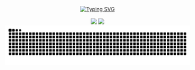 
<div align="center">
  <a href="https://github.com/Fernando-Washington">
    <img src="https://readme-typing-svg.demolab.com?font=Fira+Code&weight=500&size=22&pause=1000&color=9544F2ff&center=true&vCenter=true&random=false&width=524&lines=+Bem+vindo!+Eu+Sou+Fernando+Washington" alt="Typing SVG">
  </a>
</div>

<img align="center" alt="" src="./src/header-gif.gif">

<div align="center">
  <a href="https://github.com/Fernando-Washington"></a>
  <img loading="lazy" height="160em" src="https://github-readme-stats.vercel.app/api?username=fernando-washington&show_icons=true&theme=midnight-purple&include_all_commits=true&count_private=true"/> 
  <img loading="lazy" height="160em" src="https://github-readme-stats.vercel.app/api/top-langs/?username=fernando-washington&layout=compact&langs_count=7&theme=midnight-purple"/>
</div>

<div align="center">
<picture>
  <source media="(prefers-color-scheme: dark)" srcset="https://raw.githubusercontent.com/fernando-washington/fernando-washington/output/github-contribution-grid-snake-dark.svg">
  <source media="(prefers-color-scheme: light)" srcset="https://raw.githubusercontent.com/fernando-washington/fernando-washington/output/github-contribution-grid-snake.svg">
  <img alt="github contribution grid snake animation" src="https://raw.githubusercontent.com/fernando-washington/fernando-washington/output/github-contribution-grid-snake.svg">
</picture>
</div>
